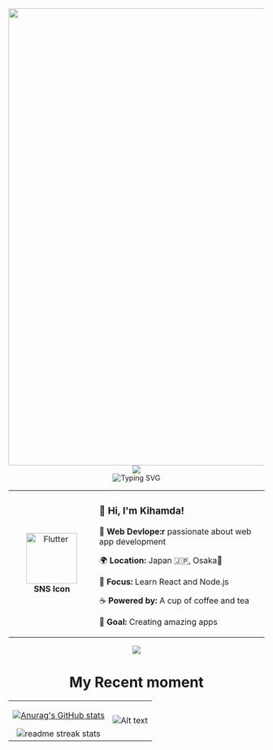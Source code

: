 <div align="center">
  <img src="https://user-images.githubusercontent.com/74038190/212284100-561aa473-3905-4a80-b561-0d28506553ee.gif" width="900">
</div>

<div align="center">
  <img src="https://capsule-render.vercel.app/api?type=waving&color=gradient&customColorList=0,2,2,5,30&height=150&section=header&animation=twinkling" />
</div>

<div align="center">
  <img src="https://readme-typing-svg.herokuapp.com?font=Fira+Code&size=32&duration=2800&pause=2000&color=A9FEF7&center=true&vCenter=true&width=600&lines=Hey+there!+I'm+Kihamda+%F0%9F%91%8B;Fullstack+Web+Developer+%F0%9F%9A%80;Always+Learning+New+Things+%F0%9F%93%9A" alt="Typing SVG" />
</div>

<div align="center">
<table>
<tr>
<td width="200" align="center">
<img src="https://kihamda.net/wp-content/uploads/2025/04/%E7%B5%B1%E4%B8%80%E3%82%A2%E3%82%A4%E3%82%B3%E3%83%B3.png" width="100" height="100" alt="Flutter" />
<br><strong>SNS Icon</strong>
</td>
<td width="500" align="left">

### 👋 **Hi, I'm Kihamda!**
🚀 **Web Devlope:r** passionate about web app development  

🌍 **Location:** Japan 🇯🇵, Osaka🐙

💼 **Focus:** Learn React and Node.js

☕ **Powered by:** A cup of coffee and tea

🎯 **Goal:** Creating amazing apps  

</td>
</tr>
</table>
</div>

<div align="center">
  <img src="https://github-readme-activity-graph.vercel.app/graph?username=Kihamda&custom_title=User's%20GitHub%20Activity%20Graph&bg_color=0d1117&color=58a6ff&line=58a6ff&point=58a6ff&area=true&hide_border=true" />
</div>


<div align="center">
     
  # My Recent moment

<table>
  <tr>
    <td>
      <div align="center">
  
  [![Anurag's GitHub stats](https://github-readme-stats.vercel.app/api?username=Kihamda&count_private=true&show_icons=true&theme=radical
)](https://github.com/anuraghazra/github-readme-stats)

  <img src="https://github-readme-streak-stats.herokuapp.com/?user=Kihamda&theme=transparent&border_radius=10&starting_year=2020" alt="readme streak stats" />
</div>
    </td>
    <td>
 
![Alt text](https://spotify-recently-played-readme.vercel.app/api?user=31kvhasxxoxdq66t5hyphf6mhbyy)

</td>
  </tr>
</table>

</div>
  


